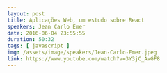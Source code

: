 ```yaml
---
layout: post
title: Aplicações Web, um estudo sobre React
speakers: Jean Carlo Emer
date: 2016-06-04 23:55:55
duration: 50:32
tags: [ javascript ]
img: /assets/image/speakers/Jean-Carlo-Emer.jpeg
link: https://www.youtube.com/watch?v=3Y3jC_AwGF8
---
```

